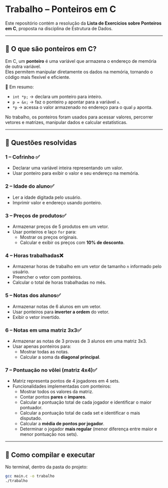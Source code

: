 # Trabalho – Ponteiros em C

Este repositório contém a resolução da **Lista de Exercícios sobre Ponteiros em C**, proposta na disciplina de Estrutura de Dados.

---

## 🔹 O que são ponteiros em C?
Em C, um **ponteiro** é uma variável que armazena o endereço de memória de outra variável.  
Eles permitem manipular diretamente os dados na memória, tornando o código mais flexível e eficiente.

📌 Em resumo:
- `int *p;` → declara um ponteiro para inteiro.  
- `p = &x;` → faz o ponteiro `p` apontar para a variável `x`.  
- `*p` → acessa o valor armazenado no endereço para o qual `p` aponta.  

No trabalho, os ponteiros foram usados para acessar valores, percorrer vetores e matrizes, manipular dados e calcular estatísticas.

---

## 📝 Questões resolvidas

### **1 – Cofrinho** :white_check_mark:
- Declarar uma variável inteira representando um valor.
- Usar ponteiro para exibir o valor e seu endereço na memória.

### **2 – Idade do aluno**:white_check_mark:
- Ler a idade digitada pelo usuário.
- Imprimir valor e endereço usando ponteiro.

### **3 – Preços de produtos**:white_check_mark:
- Armazenar preços de 5 produtos em um vetor.
- Usar ponteiros e laço `for` para:
  - Mostrar os preços originais.
  - Calcular e exibir os preços com **10% de desconto**.

### **4 – Horas trabalhadas**:x:
- Armazenar horas de trabalho em um vetor de tamanho `n` informado pelo usuário.
- Preencher o vetor com ponteiros.
- Calcular o total de horas trabalhadas no mês.

### **5 – Notas dos alunos**:white_check_mark:
- Armazenar notas de 6 alunos em um vetor.
- Usar ponteiros para **inverter a ordem** do vetor.
- Exibir o vetor invertido.

### **6 – Notas em uma matriz 3x3**:white_check_mark:
- Armazenar as notas de 3 provas de 3 alunos em uma matriz 3x3.
- Usar apenas ponteiros para:
  - Mostrar todas as notas.
  - Calcular a soma da **diagonal principal**.

### **7 – Pontuação no vôlei (matriz 4x4)**:white_check_mark:
- Matriz representa pontos de 4 jogadores em 4 sets.
- Funcionalidades implementadas com ponteiros:
  - Mostrar todos os valores da matriz.
  - Contar pontos **pares** e **ímpares**.
  - Calcular a pontuação total de cada jogador e identificar o maior pontuador.
  - Calcular a pontuação total de cada set e identificar o mais disputado.
  - Calcular a **média de pontos por jogador**.
  - Determinar o jogador **mais regular** (menor diferença entre maior e menor pontuação nos sets).

---

## 🚀 Como compilar e executar
No terminal, dentro da pasta do projeto:

```bash
gcc main.c -o trabalho
./trabalho

